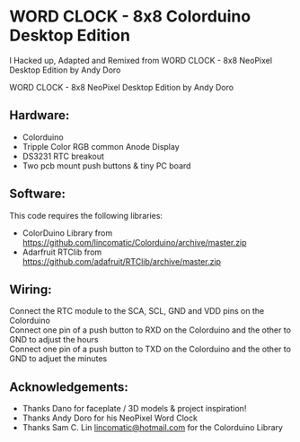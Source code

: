 # WORD CLOCK - 8x8 Colorduino Desktop Edition
I Hacked up, Adapted and Remixed from WORD CLOCK - 8x8 NeoPixel Desktop Edition by Andy Doro 

WORD CLOCK - 8x8 NeoPixel Desktop Edition by Andy Doro

## Hardware:

- Colorduino
- Tripple Color RGB common Anode Display
- DS3231 RTC breakout
- Two pcb mount push buttons & tiny PC board

## Software:

This code requires the following libraries:  
- ColorDuino Library from https://github.com/lincomatic/Colorduino/archive/master.zip  
- Adarfruit RTClib from https://github.com/adafruit/RTClib/archive/master.zip  		

## Wiring:

Connect the RTC module to the SCA, SCL, GND and VDD pins on the Colorduino  
Connect one pin of a push button to RXD on the Colorduino and the other to GND to adjust the hours   
Connect one pin of a push button to TXD on the Colorduino and the other to GND to adjuet the minutes  

## Acknowledgements:
- Thanks Dano for faceplate / 3D models & project inspiration!
- Thanks Andy Doro for his NeoPixel Word Clock
- Thanks Sam C. Lin <lincomatic@hotmail.com> for the Colorduino Library
